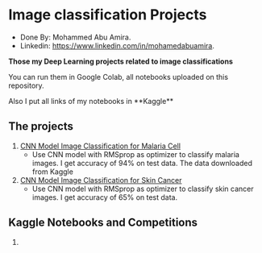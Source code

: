 # Image classification Projects
* Done By: Mohammed Abu Amira.
* Linkedin: https://www.linkedin.com/in/mohamedabuamira.

**Those my Deep Learning projects related to image classifications** 
<p> You can run them in Google Colab, all notebooks uploaded on this repository. </p>
<p> Also I put all links of my notebooks in **Kaggle** </p>

## The projects
1. [CNN Model Image Classification for Malaria Cell](https://colab.research.google.com/drive/1bS4FVYLMQ9PopFRFfTBHLqivZ0z_C91z?usp=sharing)
   - Use CNN model with RMSprop as optimizer to classify malaria images. I get accuracy of 94% on test data. The data downloaded from Kaggle
2. [CNN Model Image Classification for Skin Cancer](https://colab.research.google.com/drive/1mT6gY3rLm4oXYf5IaIfEjZuwTSDolBNU?usp=sharing)
   - Use CNN model with RMSprop as optimizer to classify skin cancer images. I get accuracy of 65% on test data. 
   
   
   
   
## Kaggle Notebooks and Competitions
1. 

